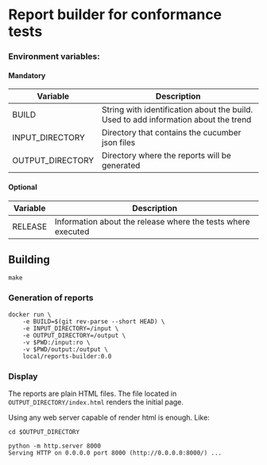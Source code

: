 # Report builder for conformance tests

### Environment variables:

#### Mandatory

| Variable  | Description |
| ------------- | ------------- |
| BUILD  | String with identification about the build. Used to add information about the trend |
| INPUT_DIRECTORY  | Directory that contains the cucumber json files  |
| OUTPUT_DIRECTORY | Directory where the reports will be generated |

#### Optional

| Variable  | Description |
| ------------- | ------------- |
| RELEASE  | Information about the release where the tests where executed |



## Building

```console
make
```

### Generation of reports

```console
docker run \
    -e BUILD=$(git rev-parse --short HEAD) \
    -e INPUT_DIRECTORY=/input \
    -e OUTPUT_DIRECTORY=/output \
    -v $PWD:/input:ro \
    -v $PWD/output:/output \
    local/reports-builder:0.0
```

### Display

The reports are plain HTML files. The file located in `OUTPUT_DIRECTORY/index.html` renders the initial page.

Using any web server capable of render html is enough.
Like:

```console
cd $OUTPUT_DIRECTORY

python -m http.server 8000
Serving HTTP on 0.0.0.0 port 8000 (http://0.0.0.0:8000/) ...

```
